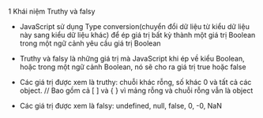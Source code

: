 1 Khái niệm Truthy và falsy

- JavaScript sử dụng Type conversion(chuyển đổi dữ liệu từ kiểu dữ liệu này sang kiểu dữ liệu khác) để ép giá trị bất kỳ thành một giá trị Boolean trong một ngữ cảnh yêu cầu giá trị Boolean

- Truthy và falsy là những giá trị mà JavaScript khi ép về kiểu Boolean, hoặc trong một ngữ cảnh Boolean, nó sẽ cho ra giá trị true hoặc false

- Các giá trị được xem là truthy: chuỗi khác rỗng, số khác 0 và tất cả các object. // Bao gồm cả [ ] và { } vì mảng rỗng và chuỗi rỗng vẫn là object

- Các giá trị được xem là falsy: undefined, null, false, 0, -0, NaN


